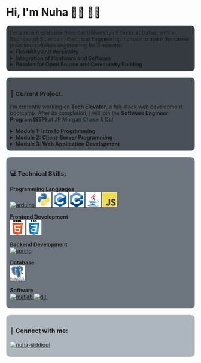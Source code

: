# Hi, I'm Nuha 👋🏽 🧕🏽

<div style="background-color: #343a40; padding: 10px; border-radius: 10px;">
  I'm a recent graduate from the University of Texas at Dallas, with a Bachelor of Science in Electrical Engineering. I chose to make the career pivot into software engineering for 3 reasons:

  <details>
  <summary><strong>Flexibility and Versatility</strong></summary>
  Software engineering offers professionals the opportunity to work in various industries, including technology, finance, healthcare, and more. This versatility provides the chance to work on diverse projects and explore different domains. As a software engineer, I look forward to leveraging my skills to tackle challenging problems and make a meaningful impact in various fields.
  </details>

  <details>
  <summary><strong>Integration of Hardware and Software</strong></summary>
  With the rise of embedded systems and Internet of Things (IoT) devices, the boundaries between hardware and software are becoming increasingly blurred. As an electrical engineer with software engineering skills, I am excited about contributing to the design, development, and integration of hardware and software systems. This combination allows for a holistic approach to problem-solving and enables me to leverage my knowledge in both domains.
  </details>

  <details>
  <summary><strong>Passion for Open Source and Community Building</strong></summary>
  During my time at UTD, I had the opportunity to explore software development and discovered my passion for making open-source contributions, creating technology to elevate people, and building a strong community. I am eager to continue honing my software engineering skills, collaborating with like-minded individuals, and driving positive change through technology.
  </details>
</div>

<br>
<div style="background-color: #495057; padding: 10px; border-radius: 10px;">
  <h3 align="left"> 🚧 Current Project:</h3>

   I’m currently working on **Tech Elevator**, a full-stack web development bootcamp. After its completion, I will join the **Software Engineer Program (SEP)** at JP Morgan Chase & Co!

  <details>
  <summary><strong>Module 1: Intro to Programming</strong></summary>

  - **Java** and **C#** both continue to be among the most popular, in-demand programming languages in the world. You can use them to build applications for the web, mobile devices, Internet of Things, and much more. You're likely familiar with several applications that are written using Java (like Google tools, Netflix, and Uber) or C# (like the Microsoft suite, apps like Keepass, and games created with Unity).
  - **Git** is a version control system (VCS). You can use it to track the changes that you and your teammates make to a shared set of code.
  - **IDEs** (integrated development environments) are applications that serve as dedicated ecosystems for writing code. They include many development tools, such as coding suggestions, testing capabilities, debuggers for troubleshooting, and much more—all in one application.
  </details>

  <details>
  <summary><strong>Module 2: Client-Server Programming</strong></summary>

  - **Spring** and **Microsoft .NET** are among the most widely used frameworks for the Java and C# languages, respectively. Each has a vast community of users and maintains quality documentation.
  - **PostgreSQL** and **SQL Server** are relational databases, which are highly organized. They allow you to create data structures that are easy to maintain and adaptable to changing needs.
  - **SQL** is a language used to pull and edit data in relational databases.
  - **REST** is a modern API architecture used to facilitate communication between multiple computers or programs. You use it to send information back and forth between your code and a server through the internet.
  </details>

  <details>
  <summary><strong>Module 3: Web Application Development</strong></summary>

  - **HTML** is the language of web structure. It enables you to build web pages and determine how to display the elements.
  - **CSS** is the language of web styling. You can use it to create compelling layouts for all kinds of devices.
  - **JavaScript** has been a gold standard in web development for decades. It controls how the web pages behave, like dynamic design and user interaction.
  - **Vue.js** is steadily increasing in popularity as a JavaScript framework. It provides the power and capability of many front-end frameworks and doesn't require a steep learning curve.
  - **Chrome Developer Tools** are a set of browser-based tools used for webpage diagnostics.
  </details>
</div>

<br>
<div style="background-color: #6c757d; padding: 10px; border-radius: 10px;">
  <h3 align="left"> 💻 Technical Skills:</h3>
  <p align="left"> 
  <summary><strong>Programming Languages</strong></summary>
     <a href="https://www.arduino.cc/" target="_blank" rel="noreferrer"> <img src="https://cdn.worldvectorlogo.com/logos/arduino-1.svg" alt="arduino" width="40" height="40"/> </a>
     <a href="https://www.python.org" target="_blank" rel="noreferrer"> <img src="https://raw.githubusercontent.com/devicons/devicon/master/icons/python/python-original.svg" alt="python" width="40" height="40"/> </a>
     <a href="https://www.cprogramming.com/" target="_blank" rel="noreferrer"> <img src="https://raw.githubusercontent.com/devicons/devicon/master/icons/c/c-original.svg" alt="c" width="40" height="40"/> </a> 
     <a href="https://www.w3schools.com/cpp/" target="_blank" rel="noreferrer"> <img src="https://raw.githubusercontent.com/devicons/devicon/master/icons/cplusplus/cplusplus-original.svg" alt="cplusplus" width="40" height="40"/> </a>  
     <!-- <a href="https://www.w3schools.com/cs/" target="_blank" rel="noreferrer"> <img src="https://raw.githubusercontent.com/devicons/devicon/master/icons/csharp/csharp-original.svg" alt="csharp" width="40" height="40"/> </a> -->
     <a href="https://www.java.com" target="_blank" rel="noreferrer"> <img src="https://raw.githubusercontent.com/devicons/devicon/master/icons/java/java-original.svg" alt="java" width="40" height="40"/> </a>
     <a href="https://developer.mozilla.org/en-US/docs/Web/JavaScript" target="_blank" rel="noreferrer"> <img src="https://raw.githubusercontent.com/devicons/devicon/master/icons/javascript/javascript-original.svg" alt="javascript" width="40" height="40"/> </a>
  </p>

  <summary><strong>Frontend Development</strong></summary>
     <a href="https://www.w3.org/html/" target="_blank" rel="noreferrer"> <img src="https://raw.githubusercontent.com/devicons/devicon/master/icons/html5/html5-original-wordmark.svg" alt="html5" width="40" height="40"/> </a> 
     <a href="https://www.w3schools.com/css/" target="_blank" rel="noreferrer"> <img src="https://raw.githubusercontent.com/devicons/devicon/master/icons/css3/css3-original-wordmark.svg" alt="css3" width="40" height="40"/> </a>
     <!-- <a href="https://vuejs.org/" target="_blank" rel="noreferrer"> <img src="https://raw.githubusercontent.com/devicons/devicon/master/icons/vuejs/vuejs-original-wordmark.svg" alt="vuejs" width="40" height="40"/> </a>  -->
     
  </p> 

  <summary><strong>Backend Development</strong></summary>
     <a href="https://spring.io/" target="_blank" rel="noreferrer"> <img src="https://www.vectorlogo.zone/logos/springio/springio-icon.svg" alt="spring" width="40" height="40"/> </a>
  </p>

  <summary><strong>Database</strong></summary>
     <a href="https://www.postgresql.org" target="_blank" rel="noreferrer"> <img src="https://raw.githubusercontent.com/devicons/devicon/master/icons/postgresql/postgresql-original-wordmark.svg" alt="postgresql" width="40" height="40"/> </a>
     <!-- <a href="https://www.microsoft.com/en-us/sql-server" target="_blank" rel="noreferrer"> <img src="https://www.svgrepo.com/show/303229/microsoft-sql-server-logo.svg" alt="mssql" width="40" height="40"/> </a> -->
  </p> 
  
  <!-- <summary><strong>Framework</strong></summary>
     <a href="https://dotnet.microsoft.com/" target="_blank" rel="noreferrer"> <img src="https://raw.githubusercontent.com/devicons/devicon/master/icons/dot-net/dot-net-original-wordmark.svg" alt="dotnet" width="40" height="40"/> </a>
  </p>  -->

  <summary><strong>Software</strong></summary>
     <a href="https://www.mathworks.com/" target="_blank" rel="noreferrer"> <img src="https://upload.wikimedia.org/wikipedia/commons/2/21/Matlab_Logo.png" alt="matlab" width="40" height="40"/> </a> 
     <a href="https://git-scm.com/" target="_blank" rel="noreferrer"> <img src="https://www.vectorlogo.zone/logos/git-scm/git-scm-icon.svg" alt="git" width="40" height="40"/> </a> 
  </p>
</div>

<br>
<div style="background-color: #adb5bd; padding: 10px; border-radius: 10px;">
  <h3 align="left"> 🔗 Connect with me:</h3>
  <p align="left">
  <a href="https://linkedin.com/in/nuha-siddiqui" target="blank"><img align="center" src="https://raw.githubusercontent.com/rahuldkjain/github-profile-readme-generator/master/src/images/icons/Social/linked-in-alt.svg" alt="nuha-siddiqui" height="30" width="40" /></a>
  </p>
</div>